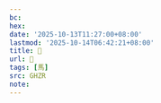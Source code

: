 ```yaml
---
bc:
hex:
date: '2025-10-13T11:27:00+08:00'
lastmod: '2025-10-14T06:42:21+08:00'
title: 󰔻
url: 󰔻
tags: [馬]
src: GHZR
note:
---
```

